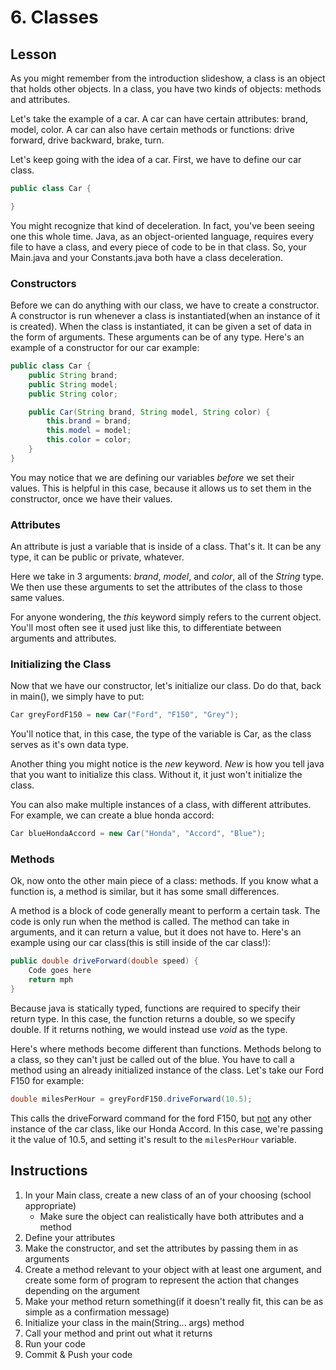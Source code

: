 # 6. Classes

## Lesson

As you might remember from the introduction slideshow, a class is an object that holds other objects. In a class, you have two kinds of objects: methods and attributes. 

Let's take the example of a car. A car can have certain attributes: brand, model, color. A car can also have certain methods or functions: drive forward, drive backward, brake, turn. 

Let's keep going with the idea of a car. First, we have to define our car class. 
```java
public class Car {

}
```
You might recognize that kind of deceleration. In fact, you've been seeing one this whole time. Java, as an object-oriented language, requires every file to have a class, and every piece of code to be in that class. So, your Main.java and your Constants.java both have a class deceleration. 

### Constructors

Before we can do anything with our class, we have to create a constructor. A constructor is run whenever a class is instantiated(when an instance of it is created). When the class is instantiated, it can be given a set of data in the form of arguments. These arguments can be of any type.
Here's an example of a constructor for our car example:
```java
public class Car {
    public String brand;
    public String model;
    public String color;

    public Car(String brand, String model, String color) {
        this.brand = brand;
        this.model = model;
        this.color = color;
    }
}
```
You may notice that we are defining our variables *before* we set their values. This is helpful in this case, because it allows us to set them in the constructor, once we have their values.

### Attributes

An attribute is just a variable that is inside of a class. That's it. It can be any type, it can be public or private, whatever. 

Here we take in 3 arguments: *brand*, *model*, and *color*, all of the *String* type. We then use these arguments to set the attributes of the class to those same values. 

For anyone wondering, the *this* keyword simply refers to the current object. You'll most often see it used just like this, to differentiate between arguments and attributes. 

### Initializing the Class

Now that we have our constructor, let's initialize our class. Do do that, back in main(), we simply have to put:
```java
Car greyFordF150 = new Car("Ford", "F150", "Grey");
```
You'll notice that, in this case, the type of the variable is Car, as the class serves as it's own data type. 

Another thing you might notice is the *new* keyword. *New* is how you tell java that you want to initialize this class. Without it, it just won't initialize the class. 

You can also make multiple instances of a class, with different attributes. For example, we can create a blue honda accord:
```java
Car blueHondaAccord = new Car("Honda", "Accord", "Blue");
```

### Methods

Ok, now onto the other main piece of a class: methods. If you know what a function is, a method is similar, but it has some small differences.

A method is a block of code generally meant to perform a certain task. The code is only run when the method is called. The method can take in arguments, and it can return a value, but it does not have to. Here's an example using our car class(this is still inside of the car class!):
```java
public double driveForward(double speed) {
    Code goes here
    return mph
}
```
Because java is statically typed, functions are required to specify their return type. In this case, the function returns a double, so we specify double. If it returns nothing, we would instead use *void* as the type.

Here's where methods become different than functions. Methods belong to a class, so they can't just be called out of the blue. You have to call a method using an already initialized instance of the class. Let's take our Ford F150 for example:
```java
double milesPerHour = greyFordF150.driveForward(10.5);
```
This calls the driveForward command for the ford F150, but <u>not</u> any other instance of the car class, like our Honda Accord. In this case, we're passing it the value of 10.5, and setting it's result to the `milesPerHour` variable.

## Instructions

1. In your Main class, create a new class of an of your choosing (school appropriate)
   - Make sure the object can realistically have both attributes and a method
2. Define your attributes
3. Make the constructor, and set the attributes by passing them in as arguments
4. Create a method relevant to your object with at least one argument, and create some form of program to represent the action that changes depending on the argument
5. Make your method return something(if it doesn't really fit, this can be as simple as a confirmation message)
6. Initialize your class in the main(String... args) method
7. Call your method and print out what it returns
8. Run your code
9. Commit & Push your code